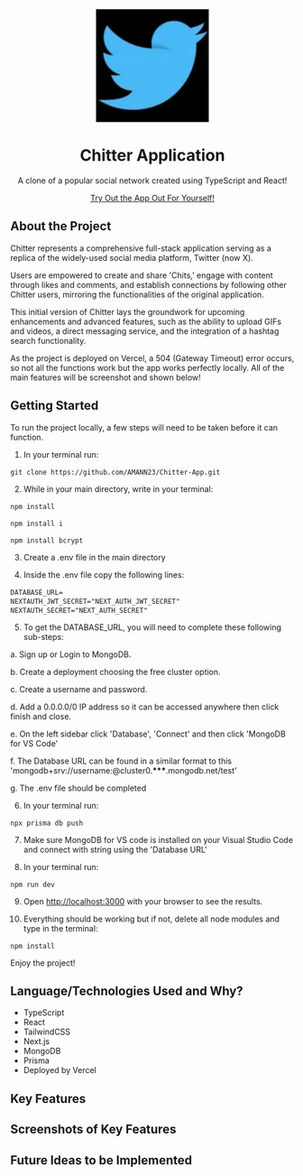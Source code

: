 <div align="center">
  <a href="https://github.com/AMANN23/Chitter-App">
   <img src="public/ChitterLogo.png" width="200" height="200">
  </a>

  <h1 align="center">Chitter Application</h1>
  <p>A clone of a popular social network created using TypeScript and React!</p>
  <p align="center">
  <a href="https://chitter-application.vercel.app/">Try Out the App Out For Yourself!</a>
  </p>
</div>

## About the Project

Chitter represents a comprehensive full-stack application serving as a replica of the widely-used social media platform, Twitter (now X).

Users are empowered to create and share 'Chits,' engage with content through likes and comments, and establish connections by following other Chitter users, mirroring the functionalities of the original application.

This initial version of Chitter lays the groundwork for upcoming enhancements and advanced features, such as the ability to upload GIFs and videos, a direct messaging service, and the integration of a hashtag search functionality.

As the project is deployed on Vercel, a 504 (Gateway Timeout) error occurs, so not all the functions work but the app works perfectly locally. All of the main features will be screenshot and shown below!

## Getting Started

To run the project locally, a few steps will need to be taken before it can function.

1. In your terminal run:

```
git clone https://github.com/AMANN23/Chitter-App.git
```

2. While in your main directory, write in your terminal:

```
npm install
```

```
npm install i
```

```
npm install bcrypt
```

3. Create a .env file in the main directory

4. Inside the .env file copy the following lines:

```
DATABASE_URL=
NEXTAUTH_JWT_SECRET="NEXT_AUTH_JWT_SECRET"
NEXTAUTH_SECRET="NEXT_AUTH_SECRET"
```

5. To get the DATABASE_URL, you will need to complete these following sub-steps:

a. Sign up or Login to MongoDB.

b. Create a deployment choosing the free cluster option.

c. Create a username and password.

d. Add a 0.0.0.0/0 IP address so it can be accessed anywhere then click finish and close.

e. On the left sidebar click 'Database', 'Connect' and then click 'MongoDB for VS Code'

f. The Database URL can be found in a similar format to this
'mongodb+srv://username:<password>@cluster0.**\*\*\***.mongodb.net/test'

g. The .env file should be completed

6. In your terminal run:

```
npx prisma db push
```

7. Make sure MongoDB for VS code is installed on your Visual Studio Code and connect with string using the 'Database URL'

8. In your terminal run:

```
npm run dev
```

9. Open [http://localhost:3000](http://localhost:3000) with your browser to see the results.

10. Everything should be working but if not, delete all node modules and type in the terminal:

```
npm install
```

Enjoy the project!

## Language/Technologies Used and Why?

- TypeScript
- React
- TailwindCSS
- Next.js
- MongoDB
- Prisma
- Deployed by Vercel

## Key Features

## Screenshots of Key Features

## Future Ideas to be Implemented
